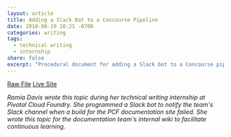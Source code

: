 ```yaml
---
layout: article
title: Adding a Slack Bot to a Concourse Pipeline
date: 2018-08-19 18:21 -0700
categories: writing
tags:
  - technical writing
  - internship
share: false
excerpt: "Procedural document for adding a Slack bot to a Concourse pipeline"
---
```

<a href="/downloads/slack-bot.html.md.erb" class="btn" download="Adding a Slack Bot to a Concourse Pipeline">Raw File</a> <a href="https://docs-wiki.cfapps.io/wiki/pipelines/slack-bot.html" class="btn">Live Site</a>

_Ramia Davis wrote this topic during her technical writing internship at Pivotal Cloud Foundry. She programmed a Slack bot to notify the team's Slack channel when a build for the PCF documentation site failed. She wrote this topic for the documentation team's internal wiki to facilitate continuous learning._

